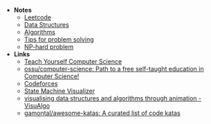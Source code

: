- **Notes**
	- [Leetcode](Leetcode.md)
	- [Data Structures](Computer%20Science/Data%20Structures.md)
	- [Algorithms](Computer%20Science/Algorithms.md)
	- [Tips for problem solving](Tips%20for%20problem%20solving.md)
	- [NP-hard problem](NP-hard%20problem.md)
- **Links**
	- [Teach Yourself Computer Science](https://teachyourselfcs.com)
	- [ossu/computer-science: Path to a free self-taught education in Computer Science!](https://github.com/ossu/computer-science#core-cs)
	- [Codeforces](https://teachyourselfcs.com)
	- [State Machine Visualizer](https://stately.ai/viz)
	- [visualising data structures and algorithms through animation - VisuAlgo](https://visualgo.net/en)
	- [gamontal/awesome-katas: A curated list of code katas](https://github.com/gamontal/awesome-katas)
